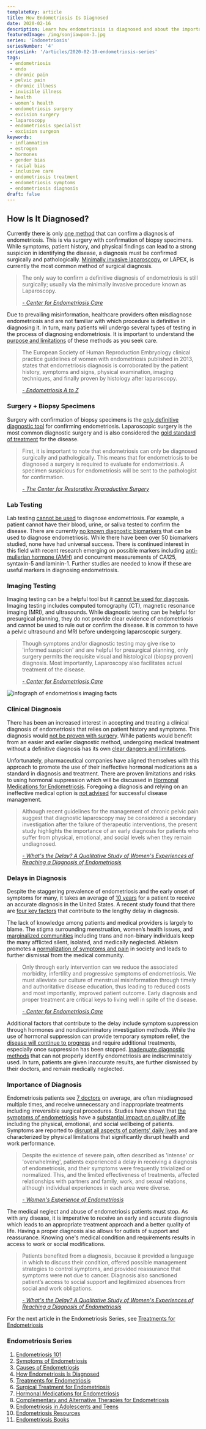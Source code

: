 ```yaml
--- 
templateKey: article
title: How Endometriosis Is Diagnosed
date: 2020-02-16
description: Learn how endometriosis is diagnosed and about the importance of diagnosis
featuredImage: /img/sonjiawpom-3.jpg
series: 'Endometriosis'
seriesNumber: '4'
seriesLink: '/articles/2020-02-10-endometriosis-series'
tags:
 - endometriosis
 - endo
 - chronic pain
 - pelvic pain
 - chronic illness
 - invisible illness
 - health
 - women’s health
 - endometriosis surgery
 - excision surgery
 - laparoscopy
 - endometriosis specialist
 - excision surgeon
keywords:
 - inflammation
 - estrogen
 - hormones
 - gender bias
 - racial bias
 - inclusive care  
 - endometriosis treatment
 - endometriosis symptoms
 - endometriosis diagnosis
draft: false
--- 
```


<h2>How Is It Diagnosed?</h2>

Currently there is only <a href="http://centerforendo.com/endometriosis-understanding-a-complex-disease" target="_blank" rel="noopener noreferrer">one method</a> that can confirm a diagnosis of endometriosis. This is via surgery with confirmation of biopsy specimens. While symptoms, patient history, and physical findings can lead to a strong suspicion in identifying the disease, a diagnosis must be confirmed surgically and pathologically. <a href="http://endopaedia.info/diagnosis12.html" target="_blank" rel="noopener noreferrer">Minimally invasive laparoscopy</a>, or LAPEX, is currently the most common method of surgical diagnosis.

<blockquote>The only way to confirm a definitive diagnosis of endometriosis is still surgically; usually via the minimally invasive procedure known as Laparoscopy.

<cite><a href="http://centerforendo.com/endometriosis-understanding-a-complex-disease" target="_blank" rel="noopener noreferrer">- Center for Endometriosis Care</a></cite>

</blockquote>

Due to prevailing misinformation, healthcare providers often misdiagnose endometriosis and are not familiar with which procedure is definitive in diagnosing it. In turn, many patients will undergo several types of testing in the process of diagnosing endometriosis.  It is important to understand the <a href="https://www.endofound.org/endometriosis" target="_blank" rel="noopener noreferrer">purpose and limitations</a> of these methods as you seek care.

<blockquote>The European Society of Human Reproduction Embryology clinical practice guidelines of women with endometriosis published in 2013, states that endometriosis diagnosis is corroborated by the patient history, symptoms and signs, physical examination, imaging techniques, and finally proven by histology after laparoscopy. 

<cite><a href="https://drive.google.com/file/d/1fIVCGwNYAQfzW1ULc4CIEtxeN2eAVOjv/view?fbclid=IwAR0C80P8GY_oUzcNUPBERyXbL8I71LRXYSwUp6Zl3YzCfEUCype56z9c0Cc" target="_blank" rel="noopener noreferrer">- Endometriosis A to Z</a></cite>

</blockquote>

<div class="page-break Slice3"></div>

<h3>Surgery + Biopsy Specimens</h3>

Surgery with confirmation of biopsy specimens is the <a href="http://centerforendo.com/endometriosis-understanding-a-complex-disease" target="_blank" rel="noopener noreferrer">only definitive diagnostic tool</a> for confirming endometriosis. Laparoscopic surgery is the most common diagnostic surgery and is also considered the <a href="https://womenssurgerycentertn.com/122/endometriosis-surgery" target="_blank" rel="noopener noreferrer">gold standard of treatment</a> for the disease.

<blockquote>First, it is important to note that endometriosis can only be diagnosed surgically and pathologically. This means that for endometriosis to be diagnosed a surgery is required to evaluate for endometriosis. A specimen suspicious for endometriosis will be sent to the pathologist for confirmation.

<cite><a href="https://www.thecrrs.com/endometriosis-excision-surgery/" target="_blank" rel="noopener noreferrer">- The Center  for Restorative Reproductive Surgery</a></cite>

</blockquote>

<h3>Lab Testing</h3>

Lab testing <a href="https://www.endofound.org/endometriosis" target="_blank" rel="noopener noreferrer">cannot be used</a>  to diagnose endometriosis. For example, a patient cannot have their blood, urine, or saliva tested to confirm the disease. There are currently <a href="http://centerforendo.com/endometriosis-understanding-a-complex-disease" target="_blank" rel="noopener noreferrer">no known diagnostic biomarkers</a> that can be used to diagnose endometriosis. While there have been over 50 biomarkers studied, none have had universal success. There is continued interest in this field with recent research emerging on possible markers including <a href="https://www.endofound.org/endometriosis" target="_blank" rel="noopener noreferrer">anti-mullerian hormone (AMH)</a>  and concurrent measurements of CA125, syntaxin-5 and laminin-1. Further studies are needed to know if these are useful markers in diagnosing endometriosis. 

<h3>Imaging Testing</h3>

Imaging testing can be a helpful tool but it <a href="https://www.endofound.org/endometriosis" target="_blank" rel="noopener noreferrer">cannot be used for diagnosis</a>. Imaging testing includes computed tomography (CT), magnetic resonance imaging (MRI), and ultrasounds. While diagnostic testing can be helpful for presurgical planning, they do not provide clear evidence of endometriosis and cannot be used to rule out or confirm the disease. It is common to have a pelvic ultrasound and MRI before undergoing laparoscopic surgery. 

<blockquote>Though symptoms and/or diagnostic testing may give rise to 'informed suspicion' and are helpful for presurgical planning, only surgery permits the requisite visual and histological (biopsy proven) diagnosis. Most importantly, Laparoscopy also facilitates actual treatment of the disease.  

<cite><a href="http://centerforendo.com/endometriosis-understanding-a-complex-disease" target="_blank" rel="noopener noreferrer">- Center for Endometriosis Care</a></cite>

</blockquote>

![infograph of endometriosis imaging facts](EndoImagingGraph.jpg)

<h3>Clinical Diagnosis</h3>

There has been an increased interest in accepting and treating a clinical diagnosis of endometriosis that relies on patient history and symptoms. This diagnosis would <a href="http://centerforendo.com/endometriosis-understanding-a-complex-disease" target="_blank" rel="noopener noreferrer">not be proven with surgery</a>. While patients would benefit from an easier and earlier diagnostic method, undergoing medical treatment without a definitive diagnosis has its own <a href="https://www.ncbi.nlm.nih.gov/pubmed/17070183?dopt=AbstractPlus" target="_blank" rel="noopener noreferrer">clear dangers and limitations</a>.

Unfortunately, pharmaceutical companies have aligned themselves with this approach to promote the use of their ineffective hormonal medications as a standard in diagnosis and treatment. There are proven limitations and risks to using hormonal suppression which will be discussed in <a href="/articles/2020-02-09-hormonal-medications-for-endometriosis/" target="_blank" rel="noopener noreferrer">Hormonal Medications for Endometriosis</a>. Foregoing a diagnosis and relying on an ineffective medical option is <a href="https://www.ncbi.nlm.nih.gov/pubmed/17070183?dopt=AbstractPlus" target="_blank" rel="noopener noreferrer">not advised</a> for successful disease management.

<blockquote>Although recent guidelines for the management of chronic pelvic pain suggest that diagnostic laparoscopy may be considered a secondary investigation after the failure of therapeutic interventions, the present study highlights the importance of an early diagnosis for patients who suffer from physical, emotional, and social levels when they remain undiagnosed.   

<cite><a href="https://www.ncbi.nlm.nih.gov/pubmed/17070183?dopt=AbstractPlus" target="_blank" rel="noopener noreferrer">- What's the Delay? A Qualitative Study of Women's Experiences of Reaching a Diagnosis of Endometriosis</a></cite>

</blockquote>

<div class="page-break Slice1"></div>

<h3>Delays in Diagnosis</h3>

Despite the staggering prevalence of endometriosis and the early onset of symptoms for many, it takes an average of <a href="https://www.ncbi.nlm.nih.gov/pubmed/8671344" target="_blank" rel="noopener noreferrer">10 years</a> for a patient to receive an accurate diagnosis in the United States. A recent study found that there are <a href="https://www.ncbi.nlm.nih.gov/pubmed/17070183?dopt=AbstractPlus" target="_blank" rel="noopener noreferrer">four key factors</a> that contribute to the lengthy delay in diagnosis.

The lack of knowledge among patients and medical providers is largely to blame. The stigma surrounding menstruation, women’s health issues, and <a href="http://centerforendo.com/endometriosis-understanding-a-complex-disease" target="_blank" rel="noopener noreferrer">marginalized communities</a> including trans and non-binary individuals keep the many afflicted silent, isolated, and medically neglected. Ableism promotes a <a href="https://www.ncbi.nlm.nih.gov/pubmed/17070183?dopt=AbstractPlus" target="_blank" rel="noopener noreferrer">normalization of symptoms and pain</a> in society and leads to further dismissal from the medical community.

<blockquote>Only through early intervention can we reduce the associated morbidity, infertility and progressive symptoms of endometriosis.  We must alleviate our culture of menstrual misinformation through timely and authoritative disease education, thus leading to reduced costs and most importantly, improved patient outcome. Early diagnosis and proper treatment are critical keys to living well in spite of the disease. 

<cite><a href="http://centerforendo.com/endometriosis-understanding-a-complex-disease" target="_blank" rel="noopener noreferrer">- Center for Endometriosis Care</a></cite>

</blockquote>

Additional factors that contribute to the delay include symptom suppression through hormones and nondiscriminatory investigation methods. While the use of hormonal suppression can provide temporary symptom relief, the <a href="https://www.jmig.org/article/S1553-4650(16)30047-4/abstract" target="_blank" rel="noopener noreferrer">disease will continue to progress</a> and require additional treatments, especially once suppression has been stopped. <a href="https://endometriosis.org/news/research/why-the-diagnostic-delay/" target="_blank" rel="noopener noreferrer">Inadequate diagnostic methods</a> that can not properly identify endometriosis are indiscriminately used. In turn, patients are given inaccurate results, are further dismissed by their doctors, and remain medically neglected.

<h3>Importance of Diagnosis</h3>

Endometriosis patients see <a href="https://swhr.org/experts-identify-challenges-in-endometriosis-research-and-patient-care/" target="_blank" rel="noopener noreferrer">7 doctors</a> on average, are often misdiagnosed multiple times, and receive unnecessary and inappropriate treatments including irreversible surgical procedures. Studies have shown that <a href="/articles/2020-02-10-symptoms-of-endometriosis/" target="_blank" rel="noopener noreferrer">the symptoms of endometriosis</a> have a <a href="https://www.ncbi.nlm.nih.gov/pubmed/15154905/" target="_blank" rel="noopener noreferrer">substantial impact on quality of life</a> including the physical, emotional, and social wellbeing of patients. Symptoms are reported to <a href="https://www.ncbi.nlm.nih.gov/pmc/articles/PMC2860000/" target="_blank" rel="noopener noreferrer">disrupt all aspects of patients' daily lives</a> and are characterized by physical limitations that significantly disrupt health and work performance.

<blockquote>Despite the existence of severe pain, often described as 'intense' or 'overwhelming', patients experienced a delay in receiving a diagnosis of endometriosis, and their symptoms were frequently trivialized or normalized. This, and the limited effectiveness of treatments, affected relationships with partners and family, work, and sexual relations, although individual experiences in each area were diverse.

<cite><a href="https://www.ncbi.nlm.nih.gov/pubmed/15154905/" target="_blank" rel="noopener noreferrer">- Women's Experience of Endometriosis</a></cite>

</blockquote>

The medical neglect and abuse of endometriosis patients must stop. As with any disease, it is imperative to receive an early and accurate diagnosis which leads to an appropriate treatment approach and a better quality of life.  Having a proper diagnosis also allows for outlets of support and reassurance. Knowing one's medical condition and requirements results in access to work or social modifications. 

<blockquote>Patients benefited from a diagnosis, because it provided a language in which to discuss their condition, offered possible management strategies to control symptoms, and provided reassurance that symptoms were not due to cancer. Diagnosis also sanctioned patient’s access to social support and legitimized absences from social and work obligations.  

<cite><a href="https://www.ncbi.nlm.nih.gov/pubmed/17070183?dopt=AbstractPlus" target="_blank" rel="noopener noreferrer">- What's the Delay? A Qualitative Study of Women's Experiences of Reaching a Diagnosis of Endometriosis</a></cite>

</blockquote>

<p class="pt-12">For the next article in the Endometriosis Series, see <a href="/articles/2020-02-10-treatments-for-endometriosis/" target="_blank" rel="noopener noreferrer">Treatments for Endometriosis</a></p>

<div class="page-break Slice3"></div>

<h3 class="table-of-contents">Endometriosis Series</h3>

1. <a href="/articles/2020-02-10-endometriosis-101/" target="_blank" rel="noopener noreferrer">Endometriosis 101</a>
2. <a href="/articles/2020-02-10-symptoms-of-endometriosis/" target="_blank" rel="noopener noreferrer">Symptoms of Endometriosis</a>
3. <a href="/articles/2020-02-10-causes-of-endometriosis/" target="_blank" rel="noopener noreferrer">Causes of Endometriosis</a>
4. <a href="/articles/2020-02-10-how-endometriosis-is-diagnosed/" target="_blank" rel="noopener noreferrer">How Endometriosis Is Diagnosed</a>
5. <a href="/articles/2020-02-10-treatments-for-endometriosis/" target="_blank" rel="noopener noreferrer">Treatments for Endometriosis</a>
6. <a href="/articles/2020-02-09-surgical-treatment-for-endometriosis/" target="_blank" rel="noopener noreferrer">Surgical Treatment for Endometriosis</a>
7. <a href="/articles/2020-02-09-hormonal-medications-for-endometriosis/" target="_blank" rel="noopener noreferrer">Hormonal Medications for Endometriosis</a>
8. <a href="/articles/2020-02-09-complementary-and-alternative-therapies-for-endometriosis/" target="_blank" rel="noopener noreferrer">Complementary and Alternative Therapies for Endometriosis</a>
9. <a href="/articles/2020-02-22-endometriosis-in-adolescents-and-teens/" target="_blank" rel="noopener noreferrer">Endometriosis in Adolescents and Teens</a>
10. <a href="/articles/2020-02-09-endometriosis-resources/" target="_blank" rel="noopener noreferrer">Endometriosis Resources</a>
11. <a href="/articles/2020-02-09-endometriosis-books/" target="_blank" rel="noopener noreferrer">Endometriosis Books</a>
